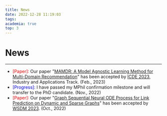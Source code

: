 ```yaml
---
title: News
date: 2022-12-28 11:19:03
tags:
academia: true
top: 3
---
```


# News
----
* <font color=red>[Paper]:</font> Our paper "[MAMDR: A Model Agnostic Learning Method for Multi-Domain Recommendation](https://arxiv.org/abs/2202.12524)" has been accepted by [ICDE 2023](https://icde2023.ics.uci.edu/), Industry and Applications Track. (Feb., 2023)
* <font color=blue>[Progress]:</font> I have passed my MPhil confirmation milestone and will transfer to the PhD candidate. (Nov., 2022)
*  <font color=red>[Paper]:</font> Our paper "[Graph Sequential Neural ODE Process for Link Prediction on Dynamic and Sparse Graphs](https://arxiv.org/abs/2211.08568)" has been accepted by [WSDM 2023](https://www.wsdm-conference.org/2023/). (Oct., 2022)